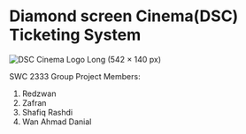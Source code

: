 # Diamond screen Cinema(DSC) Ticketing System
 ![DSC Cinema Logo Long (542 × 140 px)](https://user-images.githubusercontent.com/90257813/174443492-13a5b5df-2a32-4ec7-adae-a1a69feb67ba.png)
 
 SWC 2333 Group Project
 Members:
 1. Redzwan
 2. Zafran
 3. Shafiq Rashdi
 4. Wan Ahmad Danial
